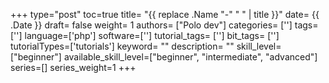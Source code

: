 +++
type="post"
toc=true
title= "{{ replace .Name "-" " " | title }}"
date= {{ .Date }}
draft= false
weight= 1
authors= ["Polo dev"]
categories= ['']
tags= ['']
language=['php']
software=['']
tutorial_tags= ['']
bit_tags= ['']
tutorialTypes=['tutorials']
keyword= ""
description= ""
skill_level=["beginner"]
available_skill_level=["beginner", "intermediate", "advanced"]
series=[]
series_weight=1
+++

